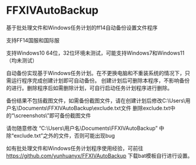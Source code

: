 # FFXIVAutoBackup
基于批处理文件和Windows任务计划的ff14自动备份设置文件程序


支持FF14国服和国际服


支持Windows10 64位，32位环境未测试，可能支持Windows7和Windows11（均未测试）


自动备份实现基于Windows任务计划。在不更换电脑和不重装系统的情况下，只需运行程序完成创建计划即可自动备份。
创建计划后可删除本程序，不影响备份的进行。删除程序后如需删除计划，可自行启动任务计划程序进行删除。


备份结果不包括截图文件，如需备份截图文件，请在创建计划后修改C:\Users\用户名\Documents\FFXIVAutoBackup\exclude.txt文件
删除exclude.txt中的“\screenshots\”即可备份截图文件


请勿随意修改 “C:\Users\用户名\Documents\FFXIVAutoBackup” 中除“exclude.txt”之外的文件，否则可能出现bug


如有批处理文件和Windows任务计划程序使用经验，可前往 https://github.com/yunhuanyx/FFXIVAutoBackup 下载bat模板自行进行设置。

